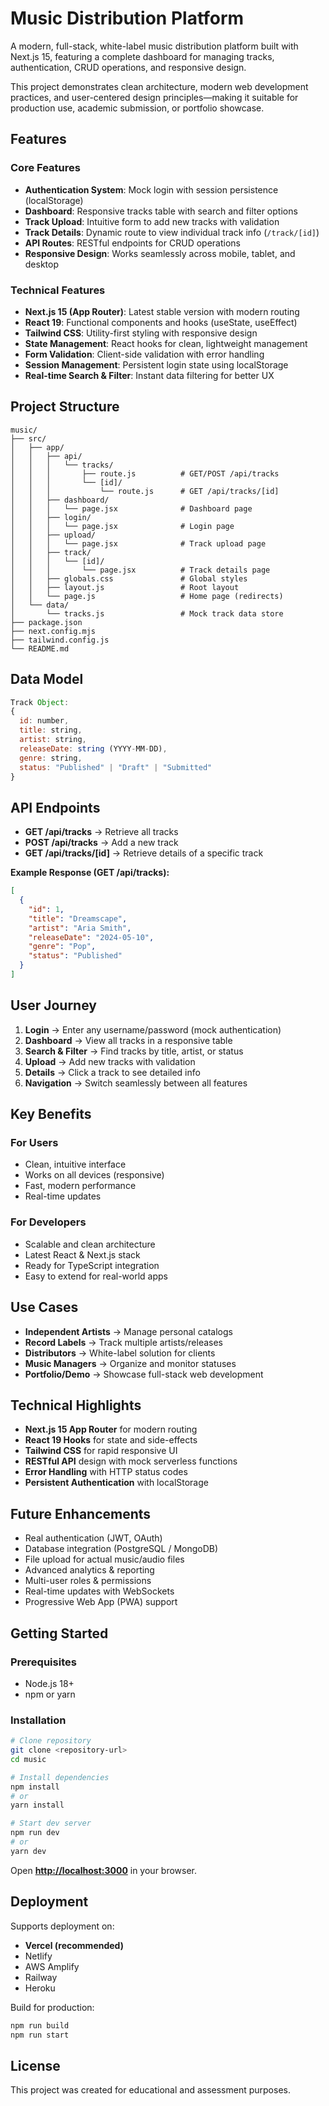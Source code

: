 

# Music Distribution Platform

A modern, full-stack, white-label music distribution platform built with Next.js 15, featuring a complete dashboard for managing tracks, authentication, CRUD operations, and responsive design.

This project demonstrates clean architecture, modern web development practices, and user-centered design principles—making it suitable for production use, academic submission, or portfolio showcase.

## Features

### Core Features

- **Authentication System**: Mock login with session persistence (localStorage)
- **Dashboard**: Responsive tracks table with search and filter options
- **Track Upload**: Intuitive form to add new tracks with validation
- **Track Details**: Dynamic route to view individual track info (`/track/[id]`)
- **API Routes**: RESTful endpoints for CRUD operations
- **Responsive Design**: Works seamlessly across mobile, tablet, and desktop

### Technical Features

- **Next.js 15 (App Router)**: Latest stable version with modern routing
- **React 19**: Functional components and hooks (useState, useEffect)
- **Tailwind CSS**: Utility-first styling with responsive design
- **State Management**: React hooks for clean, lightweight management
- **Form Validation**: Client-side validation with error handling
- **Session Management**: Persistent login state using localStorage
- **Real-time Search & Filter**: Instant data filtering for better UX

## Project Structure

```
music/
├── src/
│   ├── app/
│   │   ├── api/
│   │   │   └── tracks/
│   │   │       ├── route.js          # GET/POST /api/tracks
│   │   │       └── [id]/
│   │   │           └── route.js      # GET /api/tracks/[id]
│   │   ├── dashboard/
│   │   │   └── page.jsx              # Dashboard page
│   │   ├── login/
│   │   │   └── page.jsx              # Login page
│   │   ├── upload/
│   │   │   └── page.jsx              # Track upload page
│   │   ├── track/
│   │   │   └── [id]/
│   │   │       └── page.jsx          # Track details page
│   │   ├── globals.css               # Global styles
│   │   ├── layout.js                 # Root layout
│   │   └── page.js                   # Home page (redirects)
│   └── data/
│       └── tracks.js                 # Mock track data store
├── package.json
├── next.config.mjs
├── tailwind.config.js
└── README.md
```

## Data Model

```javascript
Track Object:
{
  id: number,
  title: string,
  artist: string,
  releaseDate: string (YYYY-MM-DD),
  genre: string,
  status: "Published" | "Draft" | "Submitted"
}
```

## API Endpoints

- **GET /api/tracks** → Retrieve all tracks
- **POST /api/tracks** → Add a new track
- **GET /api/tracks/[id]** → Retrieve details of a specific track

**Example Response (GET /api/tracks):**

```json
[
  {
    "id": 1,
    "title": "Dreamscape",
    "artist": "Aria Smith",
    "releaseDate": "2024-05-10",
    "genre": "Pop",
    "status": "Published"
  }
]
```

## User Journey

1. **Login** → Enter any username/password (mock authentication)
2. **Dashboard** → View all tracks in a responsive table
3. **Search & Filter** → Find tracks by title, artist, or status
4. **Upload** → Add new tracks with validation
5. **Details** → Click a track to see detailed info
6. **Navigation** → Switch seamlessly between all features

## Key Benefits

### For Users

- Clean, intuitive interface
- Works on all devices (responsive)
- Fast, modern performance
- Real-time updates

### For Developers

- Scalable and clean architecture
- Latest React & Next.js stack
- Ready for TypeScript integration
- Easy to extend for real-world apps

## Use Cases

- **Independent Artists** → Manage personal catalogs
- **Record Labels** → Track multiple artists/releases
- **Distributors** → White-label solution for clients
- **Music Managers** → Organize and monitor statuses
- **Portfolio/Demo** → Showcase full-stack web development

## Technical Highlights

- **Next.js 15 App Router** for modern routing
- **React 19 Hooks** for state and side-effects
- **Tailwind CSS** for rapid responsive UI
- **RESTful API** design with mock serverless functions
- **Error Handling** with HTTP status codes
- **Persistent Authentication** with localStorage

## Future Enhancements

- Real authentication (JWT, OAuth)
- Database integration (PostgreSQL / MongoDB)
- File upload for actual music/audio files
- Advanced analytics & reporting
- Multi-user roles & permissions
- Real-time updates with WebSockets
- Progressive Web App (PWA) support

## Getting Started

### Prerequisites

* Node.js 18+
* npm or yarn

### Installation

```bash
# Clone repository
git clone <repository-url>
cd music

# Install dependencies
npm install
# or
yarn install

# Start dev server
npm run dev
# or
yarn dev
```

Open **[http://localhost:3000](http://localhost:3000)** in your browser.

## Deployment

Supports deployment on:

- **Vercel (recommended)**
- Netlify
- AWS Amplify
- Railway
- Heroku

Build for production:

```bash
npm run build
npm run start
```

## License

This project was created for educational and assessment purposes.


